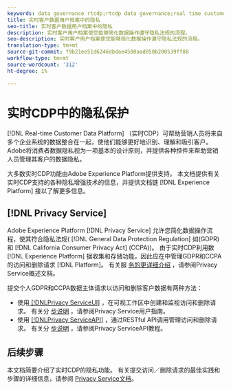 ```yaml
---
keywords: data governance rtcdp;rtcdp data governance;real time customer data profile data governance;privacy rtcdp;rtcdp privacy
title: 实时客户数据用户档案中的隐私
seo-title: 实时客户数据用户档案中的隐私
description: 实时客户用户档案使您能够简化数据操作遵守隐私法规的流程。
seo-description: 实时客户用户档案使您能够简化数据操作遵守隐私法规的流程。
translation-type: tm+mt
source-git-commit: f9b21ee51d6246dbdae4500aad050b200539ff88
workflow-type: tm+mt
source-wordcount: '312'
ht-degree: 1%

---
```



# 实时CDP中的隐私保护

[!DNL Real-time Customer Data Platform] （实时CDP）可帮助营销人员将来自多个企业系统的数据整合在一起，使他们能够更好地识别、理解和吸引客户。 Adobe将消费者数据隐私视为一项基本的设计原则，并提供各种控件来帮助营销人员管理其客户的数据隐私。

大多数实时CDP功能由Adobe Experience Platform提供支持。 本文档提供有关实时CDP支持的各种隐私增强技术的信息，并提供文档链 [!DNL Experience Platform] 接以了解更多信息。

## [!DNL Privacy Service]

Adobe Experience Platform [!DNL Privacy Service] 允许您简化数据操作流程，使其符合隐私法规( [!DNL General Data Protection Regulation] 如(GDPR)和 [!DNL California Consumer Privacy Act] (CCPA))。 由于实时CDP利用数 [!DNL Experience Platform] 据收集和存储功能，因此应在中管理GDPR和CCPA的访问和删除请求 [!DNL Platform]。 有关服 [务的更详细介绍](../../privacy-service/home.md) ，请参阅Privacy Service概述文档。

提交个人GDPR和CCPA数据主体请求以访问和删除客户数据有两种方法：

* 使用[ [!DNLPrivacy ServiceUI]](https://privacyui.cloud.adobe.io/) ，在可视工作区中创建和监视访问和删除请求。 有关分 [步说明](../../privacy-service/ui/overview.md) ，请参阅Privacy Service用户指南。
* 使用 [[!DNLPrivacy ServiceAPI]](https://www.adobe.io/apis/experienceplatform/home/api-reference.html#!acpdr/swagger-specs/privacy-service.yaml) ，通过RESTful API调用管理访问和删除请求。 有关分 [步说明](../../privacy-service/api/getting-started.md) ，请参阅Privacy ServiceAPI教程。

<!-- (Capability will not be available for November GA) 
## Opt-out capabilities

Real-time CDP provides two types of consumer opt-out capabilities:

1. **General opt-out**: (Waiting on info)
1. **Segment-level opt-out of sale**: Opt-out of sale requests are captured using the Profile Privacy mixin (see the section on "Handling opt-out requests" in the [Real-time Customer Profile overview](../../profile/home.md) for more information). Using this, you can exclude users who have opted out from a segment using boolean logic ("AND NOT") in the segment predicate.
-->

## 后续步骤

本文档简要介绍了实时CDP的隐私功能。 有关提交访问／删除请求的最佳实践和步骤的详细信息，请参阅 [Privacy Service文档](../../privacy-service/home.md)。